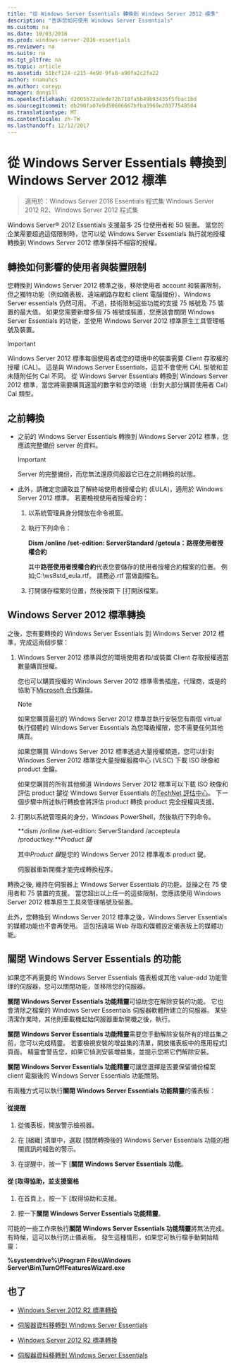 ```yaml
---
title: "從 Windows Server Essentials 轉換到 Windows Server 2012 標準"
description: "告訴您如何使用 Windows Server Essentials"
ms.custom: na
ms.date: 10/03/2016
ms.prod: windows-server-2016-essentials
ms.reviewer: na
ms.suite: na
ms.tgt_pltfrm: na
ms.topic: article
ms.assetid: 51bcf124-c215-4e9d-9fa8-a90fa2c2fa22
author: nnamuhcs
ms.author: coreyp
manager: dongill
ms.openlocfilehash: d2005b72adede72b718fa5b49b93435f5fbac1bd
ms.sourcegitcommit: db290fa07e9d50686667bfba3969e20377548504
ms.translationtype: MT
ms.contentlocale: zh-TW
ms.lasthandoff: 12/12/2017
---
```

# <a name="transition-from-windows-server-essentials-to-windows-server-2012-standard"></a>從 Windows Server Essentials 轉換到 Windows Server 2012 標準

>適用於：Windows Server 2016 Essentials 程式集 Windows Server 2012 R2、Windows Server 2012 程式集

 Windows Server® 2012 Essentials 支援最多 25 位使用者和 50 裝置。 當您的企業需要超過這個限制時，您可以從 Windows Server Essentials 執行就地授權轉換到 Windows Server 2012 標準保持不相容的授權。  
  
## <a name="how-the-transition-affects-user-and-device-limits"></a>轉換如何影響的使用者與裝置限制  
 您轉換到 Windows Server 2012 標準之後，移除使用者 account 和裝置限制，但之獨特功能（例如儀表板、遠端網路存取和 client 電腦備份）、Windows Server essentials 仍然可用。 不過，技術限制這些功能的支援 75 帳號及 75 裝置的最大值。 如果您需要新增多個 75 帳號或裝置，您應該會關閉 Windows Server Essentials 的功能，並使用 Windows Server 2012 標準原生工具管理帳號及裝置。  
  
> [!IMPORTANT]
>   Windows Server 2012 標準每個使用者或您的環境中的裝置需要 Client 存取權的授權 (CAL)。 這是與 Windows Server Essentials，這並不會使用 CAL 型號和並未隨附任何 Cal 不同。  從 Windows Server Essentials 轉換到 Windows Server 2012 標準，當您將需要購買適當的數字和您的環境（針對大部分購買使用者 Cal）Cal 類型。  
  
## <a name="before-the-transition"></a>之前轉換  
  
-   之前的 Windows Server Essentials 轉換到 Windows Server 2012 標準，您應該完整備份 server 的資料。  
  
    > [!IMPORTANT]
    >  Server 的完整備份，而您無法還原伺服器它已在之前轉換的狀態。  
  
-   此外，請確定您讀取並了解終端使用者授權合約 (EULA)，適用於 Windows Server 2012 標準。 若要檢視使用者授權合約：  
  
    1.  以系統管理員身分開放在命令視窗。  
  
    2.  執行下列命令：  
  
         **Dism /online /set-edition: ServerStandard /geteula：路徑使用者授權合約**  
  
         其中**路徑使用者授權合約**代表您要儲存的使用者授權合約檔案的位置。 例如;C:\ws8std_eula.rtf。  請務必.rtf 當做副檔名。  
  
    3.  打開儲存檔案的位置，然後按兩下 [打開該檔案。  
  
## <a name="transition-to--windows-server-2012-standard"></a>Windows Server 2012 標準轉換  
 之後，您有要轉換的 Windows Server Essentials 到 Windows Server 2012 標準，完成這兩個步驟：  
  
1.  Windows Server 2012 標準與您的環境使用者和/或裝置 Client 存取授權適當數量購買授權。  
  
     您也可以購買授權的 Windows Server 2012 標準零售插座，代理商，或是的協助下[Microsoft 合作夥伴](https://pinpoint.microsoft.com/SelectCulture.aspx)。  
  
    > [!NOTE]
    >  如果您購買最初的 Windows Server 2012 標準並執行安裝您有兩個 virtual 執行個體的 Windows Server Essentials 為您降級權限，您不需要任何其他購買。  
    >   
    >  如果您購買 Windows Server 2012 標準透過大量授權頻道，您可以針對 Windows Server 2012 標準從大量授權服務中心 (VLSC) 下載 ISO 映像和 product 金鑰。  
    >   
    >  如果您購買的所有其他頻道 Windows Server 2012 標準可以下載 ISO 映像和評估 product 鍵從 Windows Server Essentials 的[TechNet 評估中心](https://technet.microsoft.com/evalcenter/jj659306.aspx)。 下一個步驟中所述執行轉換會將評估 product 轉換 product 完全授權與支援。  
  
2.  打開以系統管理員的身分，Windows PowerShell，然後執行下列命令。  
  
     **dism /online /set-edition: ServerStandard /accepteula /productkey:***Product 鍵*  
  
     其中*Product 鍵*是您的 Windows Server 2012 標準複本 product 鍵。  
  
     伺服器重新開機才能完成轉換程序。  
  
 轉換之後, 維持在伺服器上 Windows Server Essentials 的功能，並操之在 75 使用者和 75 裝置的支援。 當您超出以上任一的這些限制，您應該使用 Windows Server 2012 標準原生工具來管理帳號及裝置。  
  
 此外，您轉換到 Windows Server 2012 標準之後，Windows Server Essentials 的媒體功能也不會再使用。 這包括遠端 Web 存取和媒體設定儀表板上的媒體功能。  
  
## <a name="turn-off--windows-server-essentials-features"></a>關閉 Windows Server Essentials 的功能  
 如果您不再需要的 Windows Server Essentials 儀表板或其他 value-add 功能管理的伺服器，您可以關閉功能，並移除您的伺服器。  
  
 **關閉 Windows Server Essentials 功能精靈**可協助您在解除安裝的功能。 它也會清除之檔案的 Windows Server Essentials 伺服器軟體所建立的伺服器。  某些清潔作業時，其他則車載機起始伺服器重新開機之後，執行。  
  
 **關閉 Windows Server Essentials 功能精靈**需要您手動解除安裝所有的增益集之前，您可以完成精靈。 若要檢視安裝的增益集的清單，開放儀表板中的應用程式] 頁面。 精靈會警告您，如果它偵測安裝增益集，並提示您將它們解除安裝。  
  
 **關閉 Windows Server Essentials 功能精靈**可讓您選擇是否要保留備份檔案 client 電腦後的 Windows Server Essentials 功能關閉。  
  
 有兩種方式可以執行**關閉 Windows Server Essentials 功能精靈**的儀表板：  
  
#### <a name="from-the-alert"></a>從提醒  
  
1.  從儀表板，開放警示檢視器。  
  
2.  在 [組織] 清單中，選取 [關閉轉換後的 Windows Server Essentials 功能的相關資訊的報告的警示。  
  
3.  在提醒中，按一下 [**關閉 Windows Server Essentials 功能**。  
  
#### <a name="from-the-get-help-and-support-pane"></a>從 [取得協助，並支援窗格  
  
1.  在首頁上，按一下 [取得協助和支援。  
  
2.  按一下**關閉 Windows Server Essentials 功能精靈**。  
  
 可能的一些工作來執行**關閉 Windows Server Essentials 功能精靈**將無法完成。 有時候，這可以執行防止儀表板。 發生這種情形，如果您可執行檔手動開始精靈：  
  
 **%systemdrive%\Program Files\Windows Server\Bin\TurnOffFeaturesWizard.exe**  
  
## <a name="see-also"></a>也了  
  

-   [Windows Server 2012 R2 標準轉換](Transition-from-Windows-Server-2012-R2-Essentials-to-Windows-Server-2012-R2-Standard.md)  
  
-   [伺服器資料移轉到 Windows Server Essentials](Migrate-Server-Data-to-Windows-Server-Essentials.md)

-   [Windows Server 2012 R2 標準轉換](../migrate/Transition-from-Windows-Server-2012-R2-Essentials-to-Windows-Server-2012-R2-Standard.md)  
  
-   [伺服器資料移轉到 Windows Server Essentials](../migrate/Migrate-Server-Data-to-Windows-Server-Essentials.md)

